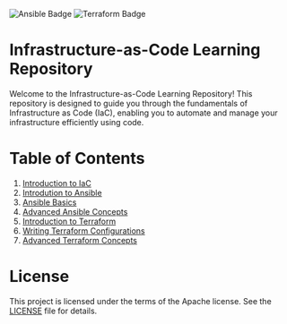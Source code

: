 ![Ansible Badge](https://img.shields.io/badge/Ansible-E00?logo=ansible&logoColor=fff&style=flat-square)
![Terraform Badge](https://img.shields.io/badge/Terraform-844FBA?logo=terraform&logoColor=fff&style=flat-square)
# Infrastructure-as-Code Learning Repository
Welcome to the Infrastructure-as-Code Learning Repository! This repository is designed to guide you through the fundamentals of Infrastructure as Code (IaC), enabling you to automate and manage your infrastructure efficiently using code.

# Table of Contents
1. [Introduction to IaC](./intro-IaC.md)
2. [Introdution to Ansible](./intro-Ansible.md)
3. [Ansible Basics](./Basics-Ansible.md)
4. [Advanced Ansible Concepts](./Ansible-Concepts.md)
5. [Introduction to Terraform](./intro-Terraform.md)
6. [Writing Terraform Configurations](./Basics-Terraform.md)
7. [Advanced Terraform Concepts](./Advanced-Terraform.md)

# License
This project is licensed under the terms of the Apache license. See the [LICENSE](./LICENSE) file for details.
